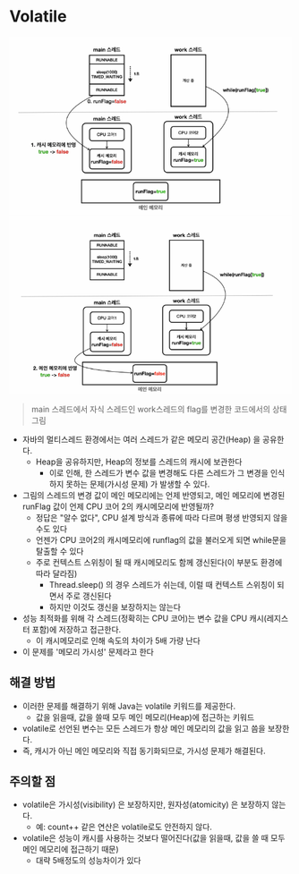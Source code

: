 # Volatile

![volatile1](images/volatile1.png)
![volatile2](images/volatile2.png)

> main 스레드에서 자식 스레드인 work스레드의 flag를 변경한 코드에서의 상태 그림

- 자바의 멀티스레드 환경에서는 여러 스레드가 같은 메모리 공간(Heap) 을 공유한다.
  - Heap을 공유하지만, Heap의 정보를 스레드의 캐시에 보관한다
    - 이로 인해, 한 스레드가 변수 값을 변경해도 다른 스레드가 그 변경을 인식하지 못하는 문제(가시성 문제) 가 발생할 수 있다.
- 그림의 스레드의 변경 값이 메인 메모리에는 언제 반영되고, 메인 메모리에 변경된 runFlag 값이 언제 CPU 코어 2의 캐시메모리에 반영될까?
  - 정답은 "알수 없다", CPU 설계 방식과 종류에 따라 다르며 평생 반영되지 않을 수도 있다
  - 언젠가 CPU 코어2의 캐시메모리에 runflag의 값을 불러오게 되면 while문을 탈출할 수 있다
  - 주로 컨텍스트 스위칭이 될 때 캐시메모리도 함께 갱신된다(이 부분도 환경에 따라 달라짐)
    - Thread.sleep() 의 경우 스레드가 쉬는데, 이럴 때 컨텍스트 스위칭이 되면서 주로 갱신된다
    - 하지만 이것도 갱신을 보장하지는 않는다
- 성능 최적화를 위해 각 스레드(정확히는 CPU 코어)는 변수 값을 CPU 캐시(레지스터 포함)에 저장하고 접근한다.
  - 이 캐시메모리로 인해 속도의 차이가 5배 가량 난다
- 이 문제를 '메모리 가시성' 문제라고 한다

## 해결 방법

- 이러한 문제를 해결하기 위해 Java는 volatile 키워드를 제공한다.
  - 값을 읽을때, 값을 쓸때 모두 메인 메모리(Heap)에 접근하는 키워드
- volatile로 선언된 변수는 모든 스레드가 항상 메인 메모리의 값을 읽고 씀을 보장한다.
- 즉, 캐시가 아닌 메인 메모리와 직접 동기화되므로, 가시성 문제가 해결된다.

## 주의할 점

- volatile은 가시성(visibility) 은 보장하지만, 원자성(atomicity) 은 보장하지 않는다.
  - 예: count++ 같은 연산은 volatile로도 안전하지 않다.
- volatile은 성능이 캐시를 사용하는 것보다 떨어진다(값을 읽을때, 값을 쓸 때 모두 메인 메모리에 접근하기 때문)
  - 대략 5배정도의 성능차이가 있다
